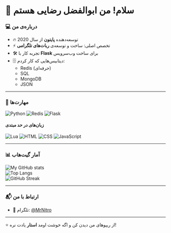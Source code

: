 # 👋 سلام! من ابوالفضل رضایی هستم  

### 💻 درباره‌ی من
- 🔥 توسعه‌دهنده **پایتون** از سال 2020  
- ⚡ تخصص اصلی: ساخت و توسعه‌ی **ربات‌های تلگرامی**  
- 🛠️ تجربه کار با **Flask** برای ساخت وب‌سرویس  
- 🗄️ دیتابیس‌هایی که کار کردم:
  - Redis (حرفه‌ای)
  - SQL
  - MongoDB
  - JSON  

---

### 🚀 مهارت‌ها
![Python](https://img.shields.io/badge/Python-3776AB?style=for-the-badge&logo=python&logoColor=white)
![Redis](https://img.shields.io/badge/Redis-DC382D?style=for-the-badge&logo=redis&logoColor=white)
![Flask](https://img.shields.io/badge/Flask-000000?style=for-the-badge&logo=flask&logoColor=white)

#### زبان‌های در حد مبتدی  
![Lua](https://img.shields.io/badge/Lua-2C2D72?style=for-the-badge&logo=lua&logoColor=white)
![HTML](https://img.shields.io/badge/HTML5-E34F26?style=for-the-badge&logo=html5&logoColor=white)
![CSS](https://img.shields.io/badge/CSS3-1572B6?style=for-the-badge&logo=css3&logoColor=white)
![JavaScript](https://img.shields.io/badge/JavaScript-FFD43B?style=for-the-badge&logo=javascript&logoColor=black)

---

### 📊 آمار گیت‌هاب
![My GitHub stats](https://github-readme-stats.vercel.app/api?username=AbolfazlRezayi&show_icons=true&theme=radical)  
![Top Langs](https://github-readme-stats.vercel.app/api/top-langs/?username=AbolfazlRezayi&layout=compact&theme=radical)  
![GitHub Streak](https://streak-stats.demolab.com?user=AbolfazlRezayi&theme=radical)

---

### 📬 ارتباط با من
- 💬 تلگرام: [@MrNitro](https://t.me/MrNitro)  

---
⭐️ از ریپوهای من دیدن کن و اگه خوشت اومد **استار** یادت نره!
